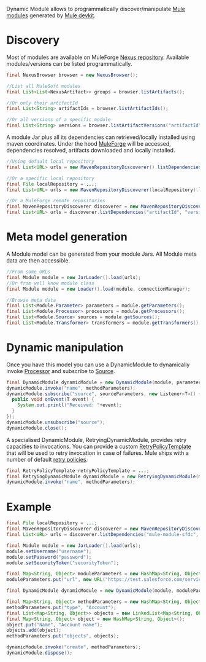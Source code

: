 Dynamic Module allows to programmatically discover/manipulate [Mule modules](http://www.mulesoft.org/muleforge/cloud-connectors) generated by [Mule devkit](http://www.mulesoft.org/documentation/display/DEVKIT/Home).

# Discovery

Most of modules are available on MuleForge [Nexus repository](https://repository.mulesoft.org/nexus/index.html#welcome).
Available modules/versions can be listed programmatically.

```java
final NexusBrowser browser = new NexusBrowser();

//List all MuleSoft modules
final List<List<NexusArtifact>> groups = browser.listArtifacts();

//Or only their artifactId
final List<String> artifactIds = browser.listArtifactIds();

//Or all versions of a specific module
final List<String> versions = browser.listArtifactVersions("artifactId");
```

A module Jar plus all its dependencies can retrieved/locally installed using maven coordinates. Under the hood [MuleForge](http://www.mulesoft.org/muleforge) will be accessed, dependencies resolved, artifacts downloaded and locally installed.

```java
//Using default local repository
final List<URL> urls = new MavenRepositoryDiscoverer().listDependencies("artifactId", "version");

//Or a specific local repository
final File localRepository = ...;
final List<URL> urls = new MavenRepositoryDiscoverer(localRepository).listDependencies("artifactId", "version");

//Or a MuleForge remote repositories
final MavenRepositoryDiscoverer discoverer = new MavenRepositoryDiscoverer(localRepository, MavenRepositoryDiscoverer.defaultMuleForgeRepositories());
final List<URL> urls = discoverer.listDependencies("artifactId", "version");
```

# Meta model generation

A Module model can be generated from your module Jars. All Module meta data are then accessible.

```java
//From some URLs
final Module module = new JarLoader().load(urls);
//Or from well know module class
final Module module = new Loader().load(module, connectionManager);

//Browse meta data
final List<Module.Parameter> parameters = module.getParameters();
final List<Module.Processor> processors = module.getProcessors();
final List<Module.Source> sources = module.getSources();
final List<Module.Transformer> transformers = module.getTransformers();
```

# Dynamic manipulation

Once you have this model you can use a DynamicModule to dynamically invoke [Processor](http://www.mulesoft.org/documentation/display/DEVKIT/Creating+Message+Processors) and subscribe to [Source](http://www.mulesoft.org/documentation/display/DEVKIT/Creating+Message+Sources).

```java
final DynamicModule dynamicModule = new DynamicModule(module, parameterValues);
dynamicModule.invoke("name", methodParameters);
dynamicModule.subscribe("source", sourceParameters, new Listener<T>() {
  public void onEvent(T event) {
    System.out.printl("Received: "+event);
  }
});
dynamicModule.unsubscribe("source");
dynamicModule.close();
```

A specialised DynamicModule, RetryingDynamicModule, provides retry capacities to invocations. You can provide a custom [RetryPolicyTemplate](http://www.mulesoft.org/docs/site/3.2.0/apidocs/org/mule/api/retry/RetryPolicyTemplate.html) that will be used to retry invocation in case of failures.
Mule ships with a number of default [retry policies](http://www.mulesoft.org/common-retry-policies).

```java
final RetryPolicyTemplate retryPolicyTemplate = ...;
final RetryingDynamicModule dynamicModule = new RetryingDynamicModule(module, parameterValues, retryPolicyTemplate);
dynamicModule.invoke("name", methodParameters);
```

# Example

```java
final File localRepository = ...;
final MavenRepositoryDiscoverer discoverer = new MavenRepositoryDiscoverer(localRepository, MavenRepositoryDiscoverer.defaultMuleForgeRepositories());
final List<URL> urls = discoverer.listDependencies("mule-module-sfdc", "4.0-SNAPSHOT");

final Module module = new JarLoader().load(urls);
module.setUsername("username");
module.setPassword("password");
module.setSecurityToken("securityToken");

final Map<String, Object> moduleParameters = new HashMap<String, Object>();
moduleParameters.put("url", new URL("https://test.salesforce.com/services/Soap/u/23.0"));

final DynamicModule dynamicModule = new DynamicModule(module, moduleParameters);

final Map<String, Object> methodParameters = new HashMap<String, Object>();
methodParameters.put("type", "Account");
final List<Map<String, Object>> objects = new LinkedList<Map<String, Object>>();
final Map<String, Object> object = new HashMap<String, Object>();
object.put("Name", "Account name");
objects.add(object);
methodParameters.put("objects", objects);

dynamicModule.invoke("create", methodParameters);
dynamicModule.dispose();
```